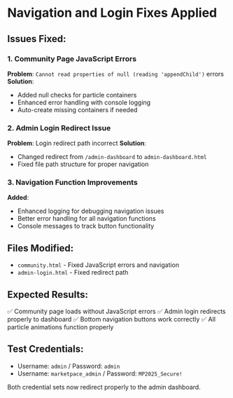 # Navigation and Login Fixes Applied

## Issues Fixed:

### 1. Community Page JavaScript Errors
**Problem**: `Cannot read properties of null (reading 'appendChild')` errors
**Solution**: 
- Added null checks for particle containers
- Enhanced error handling with console logging
- Auto-create missing containers if needed

### 2. Admin Login Redirect Issue
**Problem**: Login redirect path incorrect
**Solution**: 
- Changed redirect from `/admin-dashboard` to `admin-dashboard.html`
- Fixed file path structure for proper navigation

### 3. Navigation Function Improvements
**Added**: 
- Enhanced logging for debugging navigation issues
- Better error handling for all navigation functions
- Console messages to track button functionality

## Files Modified:
- `community.html` - Fixed JavaScript errors and navigation
- `admin-login.html` - Fixed redirect path

## Expected Results:
✅ Community page loads without JavaScript errors
✅ Admin login redirects properly to dashboard
✅ Bottom navigation buttons work correctly
✅ All particle animations function properly

## Test Credentials:
- Username: `admin` / Password: `admin`
- Username: `marketpace_admin` / Password: `MP2025_Secure!`

Both credential sets now redirect properly to the admin dashboard.